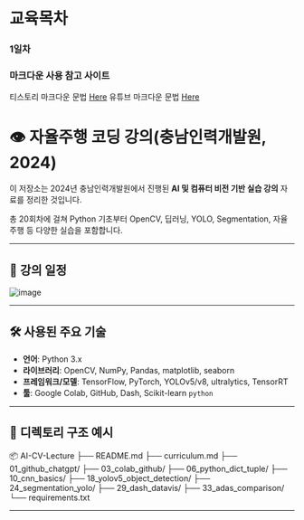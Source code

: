 # 교육목차

### 1일차

### 마크다운 사용 참고 사이트
티스토리 마크다운 문법 [Here](https://abled.tistory.com/39)
유튜브 마크다운 문법 [Here](https://www.youtube.com/watch?v=kMEb_BzyUqk)


# 👁️ 자율주행 코딩 강의(충남인력개발원, 2024)

이 저장소는 2024년 충남인력개발원에서 진행된 **AI 및 컴퓨터 비전 기반 실습 강의** 자료를 정리한 것입니다.

총 20회차에 걸쳐 Python 기초부터 OpenCV, 딥러닝, YOLO, Segmentation, 자율주행 등 다양한 실습을 포함합니다.

---

## 📅 강의 일정 
![image](https://github.com/user-attachments/assets/55337784-a034-4ac9-8b42-d731ecb66ade)




---

## 🛠️ 사용된 주요 기술

- **언어**: Python 3.x  
- **라이브러리**: OpenCV, NumPy, Pandas, matplotlib, seaborn  
- **프레임워크/모델**: TensorFlow, PyTorch, YOLOv5/v8, ultralytics, TensorRT  
- **툴**: Google Colab, GitHub, Dash, Scikit-learn
```python```
---

## 📁 디렉토리 구조 예시

📦 AI-CV-Lecture
├── README.md
├── curriculum.md
├── 01_github_chatgpt/
├── 03_colab_github/
├── 06_python_dict_tuple/
├── 10_cnn_basics/
├── 18_yolov5_object_detection/
├── 24_segmentation_yolo/
├── 29_dash_datavis/
├── 33_adas_comparison/
└── requirements.txt

---
